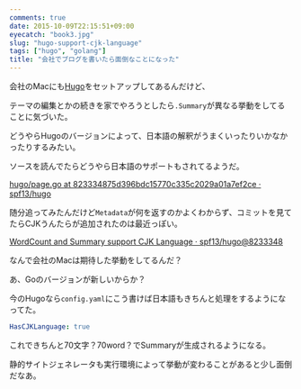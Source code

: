 ```yaml
---
comments: true
date: 2015-10-09T22:15:51+09:00
eyecatch: "book3.jpg"
slug: "hugo-support-cjk-language"
tags: ["hugo", "golang"]
title: "会社でブログを書いたら面倒なことになった"
---
```


会社のMacにも[Hugo](https://gohugo.io/)をセットアップしてあるんだけど、

テーマの編集とかの続きを家でやろうとしたら`.Summary`が異なる挙動をしてることに気づいた。

どうやらHugoのバージョンによって、日本語の解釈がうまくいったりいかなかったりするみたい。

ソースを読んでたらどうやら日本語のサポートもされてるようだ。

[hugo/page.go at 823334875d396bdc15770c335c2029a01a7ef2ce · spf13/hugo](https://github.com/spf13/hugo/blob/823334875d396bdc15770c335c2029a01a7ef2ce/hugolib/page.go)

随分追ってみたんだけど`Metadata`が何を返すのかよくわからず、コミットを見てたらCJKうんたらが追加されたのは最近っぽい。

[WordCount and Summary support CJK Language · spf13/hugo@8233348](https://github.com/spf13/hugo/commit/823334875d396bdc15770c335c2029a01a7ef2ce?diff=split)

なんで会社のMacは期待した挙動をしてるんだ？

あ、Goのバージョンが新しいからか？

今のHugoなら`config.yaml`にこう書けば日本語もきちんと処理をするようになってた。

``` yaml
HasCJKLanguage: true
```

これできちんと70文字？70word？でSummaryが生成されるようになる。

静的サイトジェネレータも実行環境によって挙動が変わることがあると少し面倒だなあ。
